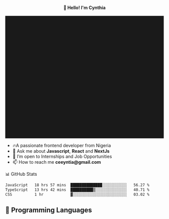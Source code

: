 <h4 align="center">👋 Hello! I'm Cynthia</h4>

<hr style="height:10%; margin-left:0; margin-right:0;" />

<div align="left">
  <ul>
  <li>🔥A passionate frontend developer from Nigeria</li>
  <li>💬 Ask me about <strong>Javascript</strong>, <strong>React</strong> and <strong> NextJs</strong></li>
  <li>👯 I’m open to Internships and Job Opportunities</li>
  <li>📫 How to reach me <strong>ceeyntia@gmail.com</strong></li>
</ul>
</div
  
## 📊 GitHub Stats

<!--START_SECTION:waka-->

```txt
JavaScript   18 hrs 57 mins  ██████████████░░░░░░░░░░░   56.27 %
TypeScript   13 hrs 42 mins  ██████████▒░░░░░░░░░░░░░░   40.71 %
CSS          1 hr            ▓░░░░░░░░░░░░░░░░░░░░░░░░   03.02 %
```

<!--END_SECTION:waka-->

## 💬 Programming Languages

<!--START_SECTION:languages-->
<!--END_SECTION:languages-->
